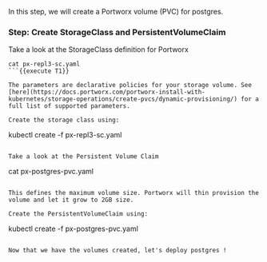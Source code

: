 In this step, we will create a Portworx volume (PVC) for postgres.

### Step: Create StorageClass and PersistentVolumeClaim

Take a look at the StorageClass definition for Portworx
```
cat px-repl3-sc.yaml
```{{execute T1}}

The parameters are declarative policies for your storage volume. See [here](https://docs.portworx.com/portworx-install-with-kubernetes/storage-operations/create-pvcs/dynamic-provisioning/) for a full list of supported parameters.
  
Create the storage class using:
```
kubectl create -f px-repl3-sc.yaml
```{{execute T1}}

Take a look at the Persistent Volume Claim
```
cat px-postgres-pvc.yaml
```{{execute T1}}

This defines the maximum volume size. Portworx will thin provision the volume and let it grow to 2GB size.

Create the PersistentVolumeClaim using:
```
kubectl create -f px-postgres-pvc.yaml
```{{execute T1}}

Now that we have the volumes created, let's deploy postgres !
